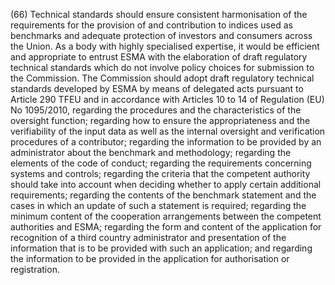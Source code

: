 (66) Technical standards should ensure consistent harmonisation of the requirements for the provision of and contribution to indices used as benchmarks and adequate protection of investors and consumers across the Union. As a body with highly specialised expertise, it would be efficient and appropriate to entrust ESMA with the elaboration of draft regulatory technical standards which do not involve policy choices for submission to the Commission. The Commission should adopt draft regulatory technical standards developed by ESMA by means of delegated acts pursuant to Article 290 TFEU and in accordance with Articles 10 to 14 of Regulation (EU) No 1095/2010, regarding the procedures and the characteristics of the oversight function; regarding how to ensure the appropriateness and the verifiability of the input data as well as the internal oversight and verification procedures of a contributor; regarding the information to be provided by an administrator about the benchmark and methodology; regarding the elements of the code of conduct; regarding the requirements concerning systems and controls; regarding the criteria that the competent authority should take into account when deciding whether to apply certain additional requirements; regarding the contents of the benchmark statement and the cases in which an update of such a statement is required; regarding the minimum content of the cooperation arrangements between the competent authorities and ESMA; regarding the form and content of the application for recognition of a third country administrator and presentation of the information that is to be provided with such an application; and regarding the information to be provided in the application for authorisation or registration.